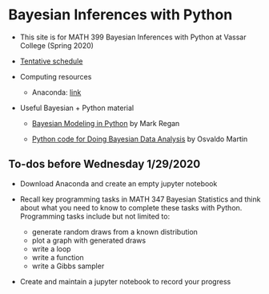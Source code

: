 # Bayesian Inferences with Python

- This site is for MATH 399 Bayesian Inferences with Python at Vassar College (Spring 2020) 

- [Tentative schedule](https://docs.google.com/spreadsheets/d/1KPMQmDCtn8uPdhT4hJSDXWlrPR21tpbtsu2vqDs6wUE/edit#gid=0)

- Computing resources

    - Anaconda: [link](https://www.anaconda.com/distribution/)
    
- Useful Bayesian + Python material

    - [Bayesian Modeling in Python](https://github.com/markdregan/Bayesian-Modelling-in-Python) by Mark Regan
    
    - [Python code for Doing Bayesian Data Analysis](https://github.com/aloctavodia/Doing_bayesian_data_analysis) by Osvaldo Martin


## To-dos before Wednesday 1/29/2020

- Download Anaconda and create an empty jupyter notebook

- Recall key programming tasks in MATH 347 Bayesian Statistics and think about what you need to know to complete these tasks with Python. Programming tasks include but not limited to: 

    - generate random draws from a known distribution
    - plot a graph with generated draws
    - write a loop
    - write a function
    - write a Gibbs sampler
    
- Create and maintain a jupyter notebook to record your progress

